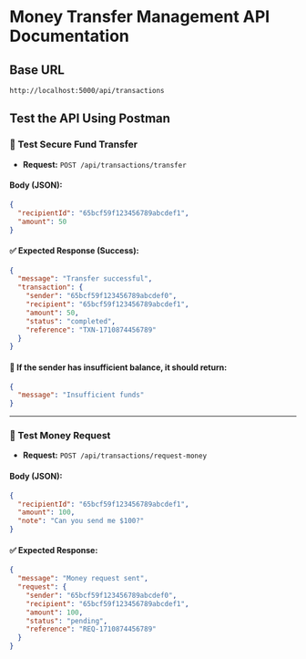 # Money Transfer Management API Documentation

## Base URL
```
http://localhost:5000/api/transactions
```

## Test the API Using Postman

### 📌 Test Secure Fund Transfer
- **Request:** `POST /api/transactions/transfer`

#### Body (JSON):
```json
{
  "recipientId": "65bcf59f123456789abcdef1",
  "amount": 50
}
```

#### ✅ Expected Response (Success):
```json
{
  "message": "Transfer successful",
  "transaction": {
    "sender": "65bcf59f123456789abcdef0",
    "recipient": "65bcf59f123456789abcdef1",
    "amount": 50,
    "status": "completed",
    "reference": "TXN-1710874456789"
  }
}
```

#### 🔴 If the sender has insufficient balance, it should return:
```json
{
  "message": "Insufficient funds"
}
```

---

### 📌 Test Money Request
- **Request:** `POST /api/transactions/request-money`

#### Body (JSON):
```json
{
  "recipientId": "65bcf59f123456789abcdef1",
  "amount": 100,
  "note": "Can you send me $100?"
}
```

#### ✅ Expected Response:
```json
{
  "message": "Money request sent",
  "request": {
    "sender": "65bcf59f123456789abcdef0",
    "recipient": "65bcf59f123456789abcdef1",
    "amount": 100,
    "status": "pending",
    "reference": "REQ-1710874456789"
  }
}
